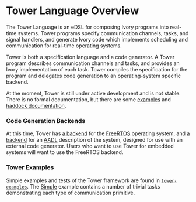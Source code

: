 # Tower Language Overview

The Tower Language is an eDSL for composing Ivory programs into real-time
systems.  Tower programs specify communication channels, tasks, and signal
handlers, and generate Ivory code which implements scheduling and communication
for real-time operating systems.


Tower is both a specification language and a code generator. A Tower program
describes communication channels and tasks, and provides an Ivory implementation
of each task. Tower compiles the specification for the program and delegates
code generation to an operating-system specific backend.

At the moment, Tower is still under active development and is not stable. There
is no formal documentation, but there are some [examples][] and 
[haddock documentation][tower-haddock].

[tower-haddock]: http://smaccmpilot.org/haddock/tower/Ivory-Tower.html

### Code Generation Backends

At this time, Tower has [a backend][tower-freertos] for the [FreeRTOS][]
operating system, and [a backend][tower-aadl] for an [AADL][] description of the
system, designed for use with an external code generator. Users who want to use
Tower for embedded systems will want to use the FreeRTOS backend.

[tower]: http://github.com/GaloisInc/tower
[tower-freertos]: http://github.com/GaloisInc/tower/tree/master/tower-freertos
[tower-aadl]: http://github.com/GaloisInc/tower/tree/master/tower-aadl
[FreeRTOS]: http://freertos.org
[AADL]: https://www.sei.cmu.edu/architecture/research/model-based-engineering/aadl.cfm

### Tower Examples

Simple examples and tests of the Tower framework are found in
[`tower-examples`][examples]. The [Simple][] example contains a number of
trivial tasks demonstrating each type of communication primitive.

[examples]: https://github.com/GaloisInc/tower/tree/master/tower-examples
[Simple]: https://github.com/GaloisInc/tower/blob/master/tower-examples/examples/Simple.hs

